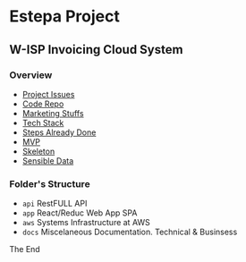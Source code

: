# Estepa Project
## W-ISP Invoicing Cloud System

### Overview
* [Project Issues](https://github.com/maxaldunate/estepa/issues)
* [Code Repo](https://github.com/maxaldunate/estepa)
* [Marketing Stuffs](/docs/marketing.md)
* [Tech Stack](/docs/techStack.md)
* [Steps Already Done](/docs/stepsAlreadyDone.md)
* [MVP](/docs/mvp.md)
* [Skeleton](/docs/skeleton.md)
* [Sensible Data](/docs/sensibleData.md)


### Folder's Structure
* `api` 
   RestFULL API
* `app`
   React/Reduc Web App SPA
* `aws`
   Systems Infrastructure at AWS
* `docs`
   Miscelaneous Documentation. Technical & Businsess

The End